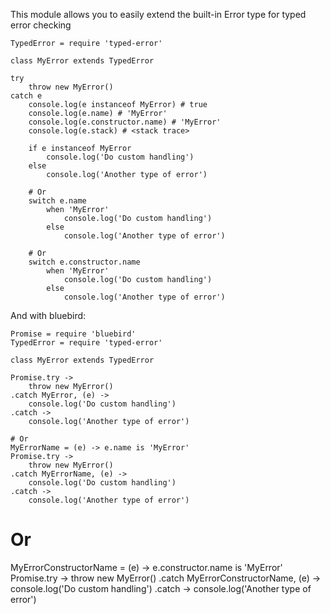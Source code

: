 This module allows you to easily extend the built-in Error type for typed error checking

```coffee-script
TypedError = require 'typed-error'

class MyError extends TypedError

try
	throw new MyError()
catch e
	console.log(e instanceof MyError) # true
	console.log(e.name) # 'MyError'
	console.log(e.constructor.name) # 'MyError'
	console.log(e.stack) # <stack trace>

	if e instanceof MyError
		console.log('Do custom handling')
	else
		console.log('Another type of error')

	# Or
	switch e.name
		when 'MyError'
			console.log('Do custom handling')
		else
			console.log('Another type of error')

	# Or
	switch e.constructor.name
		when 'MyError'
			console.log('Do custom handling')
		else
			console.log('Another type of error')
```

And with bluebird:
```coffee-script
Promise = require 'bluebird'
TypedError = require 'typed-error'

class MyError extends TypedError

Promise.try ->
	throw new MyError()
.catch MyError, (e) ->
	console.log('Do custom handling')
.catch ->
	console.log('Another type of error')

# Or
MyErrorName = (e) -> e.name is 'MyError'
Promise.try ->
	throw new MyError()
.catch MyErrorName, (e) ->
	console.log('Do custom handling')
.catch ->
	console.log('Another type of error')
```

# Or
MyErrorConstructorName = (e) -> e.constructor.name is 'MyError'
Promise.try ->
	throw new MyError()
.catch MyErrorConstructorName, (e) ->
	console.log('Do custom handling')
.catch ->
	console.log('Another type of error')
```
